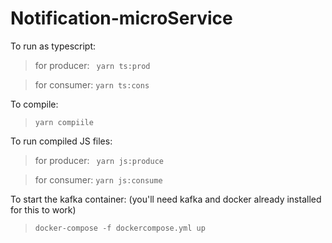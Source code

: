 # Notification-microService

To run as typescript:
> for producer: ``` yarn ts:prod```

> for consumer: ```yarn ts:cons```

To compile: 
> ```yarn compiile```

To run compiled JS files:
> for producer: ``` yarn js:produce```

> for consumer: ```yarn js:consume```

To start the kafka container: (you'll need kafka and docker already installed for this to work)
> ```docker-compose -f dockercompose.yml up```
